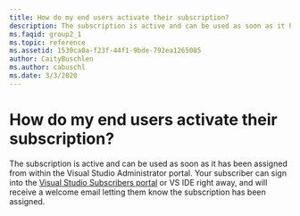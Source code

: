 ```yaml
---
title: How do my end users activate their subscription?
description: The subscription is active and can be used as soon as it has been assigned from within the Visual Studio Administrator portal. Your...
ms.faqid: group2_1
ms.topic: reference
ms.assetid: 1530ca0a-f23f-44f1-9bde-792ea1265085
author: CaityBuschlen
ms.author: cabuschl
ms.date: 3/3/2020
---
```


# How do my end users activate their subscription?

The subscription is active and can be used as soon as it has been assigned from within the Visual Studio Administrator portal. Your subscriber can sign into the [Visual Studio Subscribers portal](https://my.visualstudio.com/) or VS IDE right away, and will receive a welcome email letting them know the subscription has been assigned.
